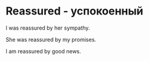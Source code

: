 # Reassured - успокоенный

I was reassured by her sympathy.

She was reassured by my promises.

I am reassured by good news.
